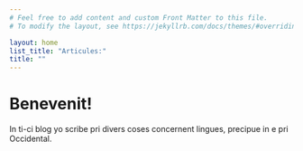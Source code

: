 ```yaml
---
# Feel free to add content and custom Front Matter to this file.
# To modify the layout, see https://jekyllrb.com/docs/themes/#overriding-theme-defaults

layout: home
list_title: "Articules:"
title: ""
---
```

# Benevenit!

In ti-ci blog yo scribe pri divers coses concernent lingues, precipue in e pri Occidental.
